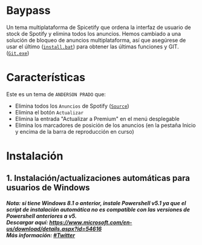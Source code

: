 # Baypass
Un tema multiplataforma de Spicetify que ordena la interfaz de usuario de stock de Spotify y elimina todos los anuncios.
Hemos cambiado a una solución de bloqueo de anuncios multiplataforma, así que asegúrese de usar el último ([`install.bat`](https://github.com/johnpradoo/Spotify-Baypass/releases/download/03.18.21/install.bat))  para obtener las últimas funciones y GIT. ([`Git.exe`](https://github.com/johnpradoo/Spotify-Baypass/releases/download/03.18.21/Git-2.34.1-64-bit.exe))

# Características
Este es un tema de `ANDERSON PRADO` que:
- Elimina todos los `Anuncios` de Spotify ([`Source`](https://github.com/johnpradoo/Spotify-Baypass/blob/main/adblock.js))
- Elimina el botón `Actualizar`
- Elimina la entrada "Actualizar a Premium" en el menú desplegable
- Elimina los marcadores de posición de los anuncios (en la pestaña Inicio y encima de la barra de reproducción en curso)

# Instalación
## 1. Instalación/actualizaciones automáticas para usuarios de Windows
##### **Nota: si tiene Windows 8.1 o anterior, instale Powershell v5.1 ya que el script de instalación automática no es compatible con las versiones de Powershell anteriores a v5.  <br> Descargar aquí: https://www.microsoft.com/en-us/download/details.aspx?id=54616 <br> Más información: [#Twitter](https://twitter.com/johnpradooo/status/1504558360238170116)**
